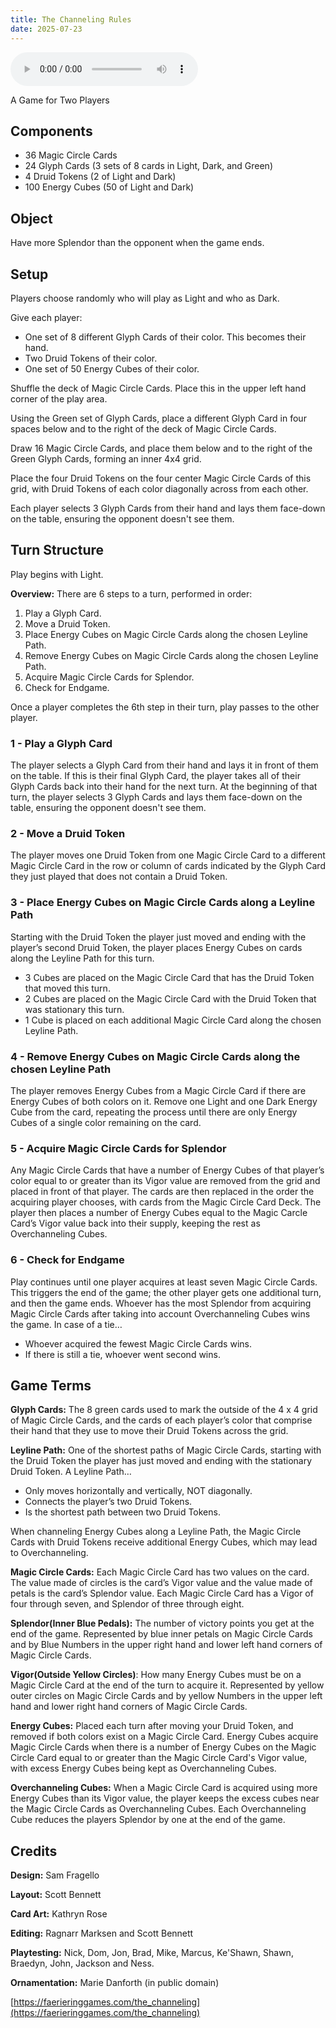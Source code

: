 ```yaml
---
title: The Channeling Rules
date: 2025-07-23
---
```


[<i class="fas fa-file-pdf"></i>](/games/the_channeling/the_channeling_rules_pdf)

<audio controls>
  <source src="/games/the_channeling/the_channeling_rules.mp3" type="audio/mpeg">
Your browser does not support the audio element.
</audio>

A Game for Two Players

## Components

- 36 Magic Circle Cards
- 24 Glyph Cards (3 sets of 8 cards in Light, Dark, and Green)
- 4 Druid Tokens (2 of Light and Dark)
- 100 Energy Cubes (50 of Light and Dark)

## Object

Have more Splendor than the opponent when the game ends.

## Setup

Players choose randomly who will play as Light and who as Dark.

Give each player:

- One set of 8 different Glyph Cards of their color. This becomes their hand.
- Two Druid Tokens of their color.
- One set of 50 Energy Cubes of their color.

Shuffle the deck of Magic Circle Cards. Place this in the upper left hand corner of the play area.

Using the Green set of Glyph Cards, place a different Glyph Card in four spaces below and to the right of the deck of Magic Circle Cards.

Draw 16 Magic Circle Cards, and place them below and to the right of the Green Glyph Cards, forming an inner 4x4 grid.

Place the four Druid Tokens on the four center Magic Circle Cards of this grid, with Druid Tokens of each color diagonally across from each other.

Each player selects 3 Glyph Cards from their hand and lays them face-down on the table, ensuring the opponent doesn't see them.

## Turn Structure

Play begins with Light.

**Overview:** There are 6 steps to a turn, performed in order:

1.	Play a Glyph Card.
2.	Move a Druid Token.
3.	Place Energy Cubes on Magic Circle Cards along the chosen Leyline Path.
4.	Remove Energy Cubes on Magic Circle Cards along the chosen Leyline Path.
5.	Acquire Magic Circle Cards for Splendor.
6.	Check for Endgame.

Once a player completes the 6th step in their turn, play passes to the other player.

### 1 - Play a Glyph Card

The player selects a Glyph Card from their hand and lays it in front of them on the table. If this is their final Glyph Card, the player takes all of their Glyph Cards back into their hand for the next turn. At the beginning of that turn, the player selects 3 Glyph Cards and lays them face-down on the table, ensuring the opponent doesn't see them.

### 2 - Move a Druid Token

The player moves one Druid Token from one Magic Circle Card to a different Magic Circle Card in the row or column of cards indicated by the Glyph Card they just played that does not contain a Druid Token.

### 3 - Place Energy Cubes on Magic Circle Cards along a Leyline Path

Starting with the Druid Token the player just moved and ending with the player’s second Druid Token, the player places Energy Cubes on cards along the Leyline Path for this turn.

- 3 Cubes are placed on the Magic Circle Card that has the Druid Token that moved this turn.
- 2 Cubes are placed on the Magic Circle Card with the Druid Token that was stationary this turn.
- 1 Cube is placed on each additional Magic Circle Card along the chosen Leyline Path.

### 4 - Remove Energy Cubes on Magic Circle Cards along the chosen Leyline Path

The player removes Energy Cubes from a Magic Circle Card if there are Energy Cubes of both colors on it. Remove one Light and one Dark Energy Cube from the card, repeating the process until there are only Energy Cubes of a single color remaining on the card.

### 5 - Acquire Magic Circle Cards for Splendor

Any Magic Circle Cards that have a number of Energy Cubes of that player’s color equal to or greater than its Vigor value are removed from the grid and placed in front of that player.
The cards are then replaced in the order the acquiring player chooses, with cards from the Magic Circle Card Deck.
The player then places a number of Energy Cubes equal to the Magic Carcle Card’s Vigor value back into their supply, keeping the rest as Overchanneling Cubes.

### 6 - Check for Endgame

Play continues until one player acquires at least seven Magic Circle Cards. This triggers the end of the game; the other player gets one additional turn, and then the game ends. Whoever has the most Splendor from acquiring Magic Circle Cards after taking into account Overchanneling Cubes wins the game.
In case of a tie…

- Whoever acquired the fewest Magic Circle Cards wins.
- If there is still a tie, whoever went second wins.

## Game Terms

**Glyph Cards:** The 8 green cards used to mark the outside of the 4 x 4 grid of Magic Circle Cards, and the cards of each player’s color that comprise their hand that they use to move their Druid Tokens across the grid.

**Leyline Path:** One of the shortest paths of Magic Circle Cards, starting with the Druid Token the player has just moved and ending with the stationary Druid Token. A Leyline Path…

- Only moves horizontally and vertically, NOT diagonally.
- Connects the player’s two Druid Tokens.
- Is the shortest path between two Druid Tokens.

When channeling Energy Cubes along a Leyline Path, the Magic Circle Cards with Druid Tokens receive additional Energy Cubes, which may lead to Overchanneling.

**Magic Circle Cards:** Each Magic Circle Card has two values on the card. The value made of circles is the card’s Vigor value and the value made of petals is the card’s Splendor value. Each Magic Circle Card has a Vigor of four through seven, and Splendor of three through eight.

**Splendor(Inner Blue Pedals):** The number of victory points you get at the end of the game. Represented by blue inner petals on Magic Circle Cards and by Blue Numbers in the upper right hand and lower left hand corners of Magic Circle Cards.

**Vigor(Outside Yellow Circles)**: How many Energy Cubes must be on a Magic Circle Card at the end of the turn to acquire it. Represented by yellow outer circles on Magic Circle Cards and by yellow Numbers in the upper left hand and lower right hand corners of Magic Circle Cards.

**Energy Cubes:** Placed each turn after moving your Druid Token, and removed if both colors exist on a Magic Circle Card. Energy Cubes acquire Magic Circle Cards when there is a number of Energy Cubes on the Magic Circle Card equal to or greater than the Magic Circle Card's Vigor value, with excess Energy Cubes being kept as Overchanneling Cubes.

**Overchanneling Cubes:** When a Magic Circle Card is acquired using more Energy Cubes than its Vigor value, the player keeps the excess cubes near the Magic Circle Cards as Overchanneling Cubes. Each Overchanneling Cube reduces the players Splendor by one at the end of the game.


## Credits

**Design:** Sam Fragello

**Layout:** Scott Bennett

**Card Art:** Kathryn Rose

**Editing:** Ragnarr Marksen and Scott Bennett

**Playtesting:** Nick, Dom, Jon, Brad, Mike, Marcus, Ke'Shawn, Shawn, Braedyn, John, Jackson and Ness.

**Ornamentation:** Marie Danforth (in public domain)

[https://faerieringgames.com/the_channeling](https://faerieringgames.com/the_channeling)
